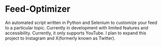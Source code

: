 # Feed-Optimizer
An automated script written in Python and Selenium to customize your feed to a particular topic. Currently in development with limited features and accessibility. 
Currently, it only supports YouTube. I plan to expand this project to Instagram and X(formerly known as Twitter). 
